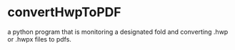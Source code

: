 # convertHwpToPDF
a python program that is monitoring a designated fold and converting .hwp or .hwpx files to pdfs. 
